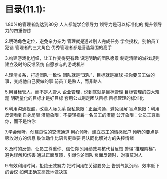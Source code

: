 # 目录(11.1):
  1.80%的管理者能达到80分
    人人都能学会领导力
    领导力是可以标准化的
    提升领导力的四重修炼
    
  2.明确角色定位，避免亲力亲为
    管理就是通过别人完成任务
    学会授权，别怕员工犯错
    管理者的三大角色
    优秀管理者都是营造氛围的高手

  3.构建游戏化组织，让工作变得更有趣
    设定明确的团队愿景
    制定清晰的游戏规则
    建立及时的反馈系统
    自愿参与的游戏机制

  4.理清关系，打造团队一致性
    团队就是“球队”，目标就是赢球
    把你要员工做的事，变成他自己要做的事
    前员工是熟人，而非路人

  5.用目标管人，而不是人管人
    企业管理，说到底就是目标管理
    目标管理的四大难题
    明确量化的目标才是好目标
    套用公式制定团队目标
    目标管理的标准化

  6.利用沟通视窗，改善人际关系
    隐私象限：正面沟通，避免误解
    盲点象限：利用反馈看到自身局限
    潜能象限：不要轻视每一名员工的潜能
    公开象限：让员工尊重你，而不是怕你

  7.学会倾听，创建良性的交流通道
    用心倾听，建立员工的情感账户
    倾听的要点是吸收对方的信息
    肢体动作比语言更重要
    用认同化解对方的失控情绪

  8.及时的反馈，让员工尊重你、信任你
    别用绩效考核代替反馈
    警惕“推理阶梯”，避免误解和伤害
    通过正面反馈，引爆你的团队
    负面反馈时，对事莫对人

  9.有效利用时间，拒绝无效努力
    把时间用在关键要务上
    告别气氛沉闷、效率低下的会议
    如何正确又高效地做决策